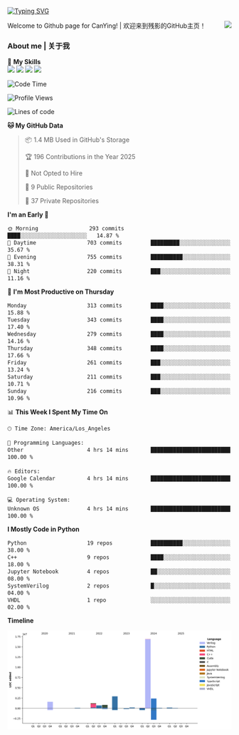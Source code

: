 [![Typing SVG](https://readme-typing-svg.herokuapp.com?size=25&duration=3500&color=00FFFF&vCenter=true&width=250&height=40&lines=Hi+Welcome+%F0%9F%91%8B%F0%9F%8F%BB;I'm+CanYing|残影)](https://git.io/typing-svg)

<a href="#">
  <img align="right" src="https://github-readme-stats.vercel.app/api?username=CanYing0913&count_private=true&rank_icon=github&show_icons=true&bg_color=15,f2f7fd,E0EAFC&" />
</a>

Welcome to Github page for CanYing! | 欢迎来到残影的GitHub主页！

### About me | 关于我

🌟 **My Skills**  
![](https://img.shields.io/badge/-C-A8B9CC?style=flat-square&logo=C&logoColor=fff)
![](https://img.shields.io/badge/-C++-00599C?style=flat-square&logo=Cpp&logoColor=fff)
![](https://img.shields.io/badge/-Python-3776AB?style=flat-square&logo=Python&logoColor=fff)
![](https://img.shields.io/badge/-Linux-000000?style=flat-square&logo=Linux&logoColor=fff)

<!--START_SECTION:waka-->
![Code Time](http://img.shields.io/badge/Code%20Time-1%2C748%20hrs%2021%20mins-blue)

![Profile Views](http://img.shields.io/badge/Profile%20Views-0-blue)

![Lines of code](https://img.shields.io/badge/From%20Hello%20World%20I%27ve%20Written-26.9%20million%20lines%20of%20code-blue)

**🐱 My GitHub Data** 

> 📦 1.4 MB Used in GitHub's Storage 
 > 
> 🏆 196 Contributions in the Year 2025
 > 
> 🚫 Not Opted to Hire
 > 
> 📜 9 Public Repositories 
 > 
> 🔑 37 Private Repositories 
 > 
**I'm an Early 🐤** 

```text
🌞 Morning                293 commits         ████░░░░░░░░░░░░░░░░░░░░░   14.87 % 
🌆 Daytime                703 commits         █████████░░░░░░░░░░░░░░░░   35.67 % 
🌃 Evening                755 commits         ██████████░░░░░░░░░░░░░░░   38.31 % 
🌙 Night                  220 commits         ███░░░░░░░░░░░░░░░░░░░░░░   11.16 % 
```
📅 **I'm Most Productive on Thursday** 

```text
Monday                   313 commits         ████░░░░░░░░░░░░░░░░░░░░░   15.88 % 
Tuesday                  343 commits         ████░░░░░░░░░░░░░░░░░░░░░   17.40 % 
Wednesday                279 commits         ████░░░░░░░░░░░░░░░░░░░░░   14.16 % 
Thursday                 348 commits         ████░░░░░░░░░░░░░░░░░░░░░   17.66 % 
Friday                   261 commits         ███░░░░░░░░░░░░░░░░░░░░░░   13.24 % 
Saturday                 211 commits         ███░░░░░░░░░░░░░░░░░░░░░░   10.71 % 
Sunday                   216 commits         ███░░░░░░░░░░░░░░░░░░░░░░   10.96 % 
```


📊 **This Week I Spent My Time On** 

```text
🕑︎ Time Zone: America/Los_Angeles

💬 Programming Languages: 
Other                    4 hrs 14 mins       █████████████████████████   100.00 % 

🔥 Editors: 
Google Calendar          4 hrs 14 mins       █████████████████████████   100.00 % 

💻 Operating System: 
Unknown OS               4 hrs 14 mins       █████████████████████████   100.00 % 
```

**I Mostly Code in Python** 

```text
Python                   19 repos            ██████████░░░░░░░░░░░░░░░   38.00 % 
C++                      9 repos             ████░░░░░░░░░░░░░░░░░░░░░   18.00 % 
Jupyter Notebook         4 repos             ██░░░░░░░░░░░░░░░░░░░░░░░   08.00 % 
SystemVerilog            2 repos             █░░░░░░░░░░░░░░░░░░░░░░░░   04.00 % 
VHDL                     1 repo              ░░░░░░░░░░░░░░░░░░░░░░░░░   02.00 % 
```



**Timeline**

![Lines of Code chart](https://raw.githubusercontent.com/CanYing0913/CanYing0913/master/assets/bar_graph.png)


<!--END_SECTION:waka-->
